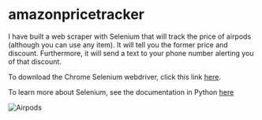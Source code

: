 # amazonpricetracker
I have built a web scraper with Selenium that will track the price of airpods (although you can use any item). It will tell you the former price and discount. Furthermore, it will send a text to your phone number alerting you of that discount.

To download the Chrome Selenium webdriver, click this link [here](https://chromedriver.chromium.org/). 

To learn more about Selenium, see the documentation in Python [here](https://selenium-python.readthedocs.io/)

![Airpods](C:\Users\luchc\Downloads\airpods.jpg)
